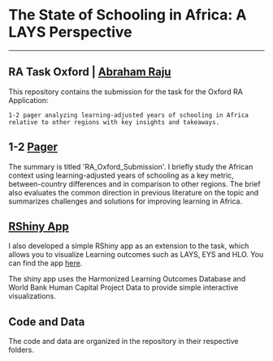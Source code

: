 

# The State of Schooling in Africa: A LAYS Perspective



---
RA Task Oxford | [Abraham Raju](https://github.com/Abraham-newbie)
---



This repository contains the submission for the task for the Oxford RA Application:

```
1-2 pager analyzing learning-adjusted years of schooling in Africa relative to other regions with key insights and takeaways. 

```
## 1-2 [Pager](https://github.com/Abraham-newbie/oxford_submission/blob/main/RA_Oxford_Submission.pdf)

The summary is titled 'RA_Oxford_Submission'. I briefly study the African context using learning-adjusted years of schooling as a key metric, between-country differences and in comparison to other regions. The brief 
also evaluates the common direction in previous literature on the topic and summarizes challenges and solutions for improving learning in Africa.



## [RShiny App](https://econ-newbie.shinyapps.io/rshinyapp/)

I also developed a simple RShiny app as an extension to the task, which allows you to visualize Learning outcomes such as LAYS, EYS and HLO. You can find the app [here](https://econ-newbie.shinyapps.io/rshinyapp/).

The shiny app uses the Harmonized Learning Outcomes Database and World Bank Human Capital Project Data to provide simple interactive visualizations.



## Code and Data
The code and data are organized in the repository in their respective folders.


